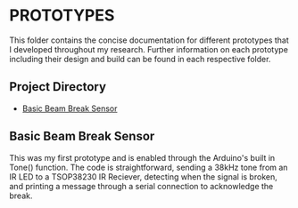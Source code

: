 # PROTOTYPES
This folder contains the concise documentation for different prototypes that I developed throughout my research. Further information on each prototype including their design and build can be found in each respective folder.

## Project Directory
- [Basic Beam Break Sensor](#basic-beam-break-sensor)

## Basic Beam Break Sensor
This was my first prototype and is enabled through the Arduino's built in Tone() function. The code is straightforward, sending a 38kHz tone from an IR LED to a TSOP38230 IR Reciever, detecting when the signal is broken, and printing a message through a serial connection to acknowledge the break.
